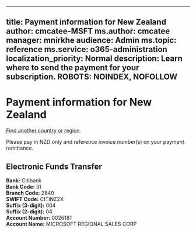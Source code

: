 
---
title: Payment information for New Zealand
author: cmcatee-MSFT
ms.author: cmcatee
manager: mnirkhe
audience: Admin
ms.topic: reference
ms.service: o365-administration
localization_priority: Normal
description: Learn where to send the payment for your subscription.
ROBOTS: NOINDEX, NOFOLLOW
---                                

# Payment information for New Zealand

[Find another country or region](../pay-for-your-subscription.md).

Please pay in NZD only and reference invoice number(s) on your payment remittance.

## Electronic Funds Transfer

**Bank:** Citibank  
**Bank Code:** 31  
**Branch Code:** 2840  
**SWIFT Code:** CITINZ2X  
**Suffix (3-digit):** 004    
**Suffix (2-digit):** 04  
**Account Number:** 0026181  
**Account Name:** MICROSOFT REGIONAL SALES CORP  